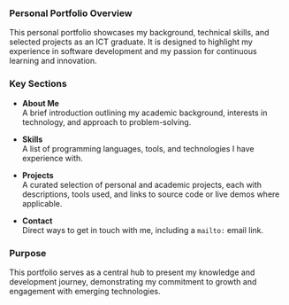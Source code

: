 ### Personal Portfolio Overview

This personal portfolio showcases my background, technical skills, and selected projects as an ICT graduate. It is designed to highlight my experience in software development and my passion for continuous learning and innovation.

### Key Sections

- **About Me**  
  A brief introduction outlining my academic background, interests in technology, and approach to problem-solving.

- **Skills**  
  A list of programming languages, tools, and technologies I have experience with.

- **Projects**  
  A curated selection of personal and academic projects, each with descriptions, tools used, and links to source code or live demos where applicable.

- **Contact**  
  Direct ways to get in touch with me, including a `mailto:` email link.

### Purpose

This portfolio serves as a central hub to present my knowledge and development journey, demonstrating my commitment to growth and engagement with emerging technologies.

